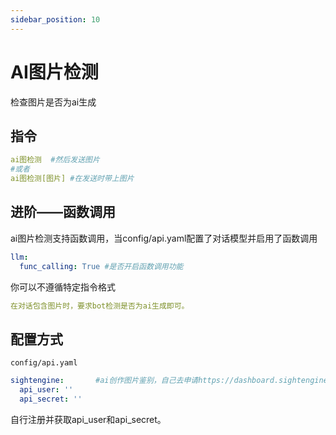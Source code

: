 ```yaml
---
sidebar_position: 10
---
```


# AI图片检测
检查图片是否为ai生成
## 指令
```yaml
ai图检测  #然后发送图片
#或者
ai图检测[图片] #在发送时带上图片
```
## 进阶——函数调用
ai图片检测支持函数调用，当config/api.yaml配置了对话模型并启用了函数调用
```yaml
llm:
  func_calling: True #是否开启函数调用功能
```
你可以不遵循特定指令格式
```yaml
在对话包含图片时，要求bot检测是否为ai生成即可。
```
## 配置方式
`config/api.yaml`
```yaml
sightengine:       #ai创作图片鉴别，自己去申请https://dashboard.sightengine.com/api-credentials
  api_user: ''
  api_secret: ''
```
自行注册并获取api_user和api_secret。